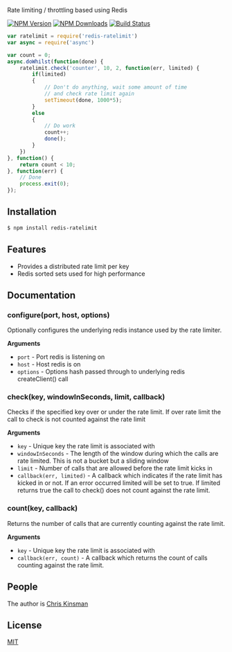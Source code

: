 
  Rate limiting / throttling based using Redis

  [![NPM Version][npm-image]][npm-url]
  [![NPM Downloads][downloads-image]][downloads-url]
  [![Build Status][travis-image]][travis-url]

```js
var ratelimit = require('redis-ratelimit')
var async = require('async')

var count = 0;
async.doWhilst(function(done) {
    ratelimit.check('counter', 10, 2, function(err, limited) {
        if(limited)
        {
            // Don't do anything, wait some amount of time
            // and check rate limit again
            setTimeout(done, 1000*5);
        }
        else
        {
            // Do work
            count++;
            done();
        }
    })
}, function() {
    return count < 10;
}, function(err) {
    // Done
    process.exit(0);
});

```

## Installation

```bash
$ npm install redis-ratelimit
```

## Features

  * Provides a distributed rate limit per key
  * Redis sorted sets used for high performance

## Documentation

### configure(port, host, options)

Optionally configures the underlying redis instance used by the rate limiter.

__Arguments__

* `port` - Port redis is listening on
* `host` - Host redis is on
* `options` - Options hash passed through to underlying redis createClient() call

### check(key, windowInSeconds, limit, callback)

Checks if the specified key over or under the rate limit.  If over rate limit the call to check is not counted
against the rate limit

__Arguments__

* `key` - Unique key the rate limit is associated with
* `windowInSeconds` - The length of the window during which the calls are rate limited.  This is not a bucket
but a sliding window
* `limit` - Number of calls that are allowed before the rate limit kicks in
* `callback(err, limited)` - A callback which indicates if the rate limit has kicked in or not.  If an error
occurred limited will be set to true.  If limited returns true the call to check() does not count against
the rate limit.

### count(key, callback)

Returns the number of calls that are currently counting against the rate limit.

__Arguments__

* `key` - Unique key the rate limit is associated with
* `callback(err, count)` - A callback which returns the count of calls counting against the rate limit.


## People

The author is [Chris Kinsman](https://github.com/chriskinsman)

## License

  [MIT](LICENSE)

[npm-image]: https://img.shields.io/npm/v/redis-ratelimit.svg?style=flat
[npm-url]: https://npmjs.org/package/redis-ratelimit
[downloads-image]: https://img.shields.io/npm/dm/redis-ratelimit.svg?style=flat
[downloads-url]: https://npmjs.org/package/redis-ratelimit
[travis-image]: https://img.shields.io/travis/chriskinsman/redis-ratelimit.svg?style=flat
[travis-url]: https://travis-ci.org/chriskinsman/redis-ratelimit
